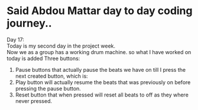 # Said Abdou Mattar day to day coding journey..
Day 17:  
Today is my second day in the project week.  
Now we as a group has a working drum machine. so what I have worked on today is added Three buttons:  
1. Pause buttons that actually pause the beats we have on till I press the next created button, which is:
2. Play button will actually resume the beats that was previously on before pressing the pause button.  
3. Reset button that when pressed will reset all beats to off as they where never pressed.  
